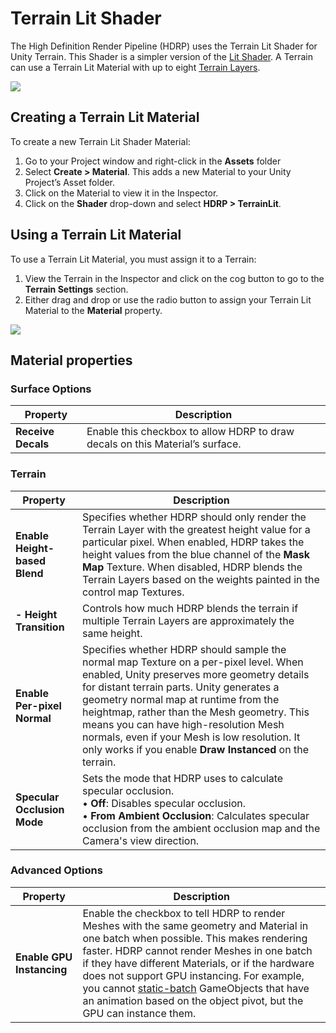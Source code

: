 # **Terrain Lit Shader**

The High Definition Render Pipeline (HDRP) uses the Terrain Lit Shader for Unity Terrain. This Shader is a simpler version of the [Lit Shader](Lit-Shader.md). A Terrain can use a Terrain Lit Material with up to eight [Terrain Layers](https://docs.unity3d.com/Manual/class-TerrainLayer.html).

![](Images/HDRPFeatures-TerrainShader.png)

## Creating a Terrain Lit Material

To create a new Terrain Lit Shader Material:

1. Go to your Project window and right-click in the **Assets** folder
2. Select **Create > Material**. This adds a new Material to your Unity Project’s Asset folder.
3. Click on the Material to view it in the Inspector.
4. Click on the **Shader** drop-down and select **HDRP > TerrainLit**.

## Using a Terrain Lit Material

To use a Terrain Lit Material, you must assign it to a Terrain:

1. View the Terrain in the Inspector and click on the cog button to go to the **Terrain Settings** section.
2. Either drag and drop or use the radio button to assign your Terrain Lit Material to the **Material** property.

![](Images/TerrainLitShader1.png)

## Material properties

### Surface Options

| **Property**       | **Description**                                              |
| ------------------ | ------------------------------------------------------------ |
| **Receive Decals** | Enable this checkbox to allow HDRP to draw decals on this Material’s surface. |

### Terrain

| **Property**                  | **Description**                                              |
| ----------------------------- | ------------------------------------------------------------ |
| **Enable Height-based Blend** | Specifies whether HDRP should only render the Terrain Layer with the greatest height value for a particular pixel. When enabled, HDRP takes the height values from the blue channel of the **Mask Map** Texture. When disabled, HDRP blends the Terrain Layers based on the weights painted in the control map Textures. |
| **- Height Transition**       | Controls how much HDRP blends the terrain if multiple Terrain Layers are approximately the same height. |
| **Enable Per-pixel Normal**   | Specifies whether HDRP should sample the normal map Texture on a per-pixel level.  When enabled, Unity preserves more geometry details for distant terrain parts. Unity generates a geometry normal map at runtime from the heightmap, rather than the Mesh geometry. This means you can have high-resolution Mesh normals, even if your Mesh is low resolution. It only works if you enable **Draw Instanced** on the terrain. |
| **Specular Occlusion Mode**   | Sets the mode that HDRP uses to calculate specular occlusion. <br/>&#8226; **Off**: Disables specular occlusion.<br/>&#8226; **From Ambient Occlusion**: Calculates specular occlusion from the ambient occlusion map and the Camera's view direction. |

### Advanced Options

| **Property**              | **Description**                                              |
| ------------------------- | ------------------------------------------------------------ |
| **Enable GPU Instancing** | Enable the checkbox to tell HDRP to render Meshes with the same geometry and Material in one batch when possible. This makes rendering faster. HDRP cannot render Meshes in one batch if they have different Materials, or if the hardware does not support GPU instancing. For example, you cannot [static-batch](https://docs.unity3d.com/Manual/DrawCallBatching.html) GameObjects that have an animation based on the object pivot, but the GPU can instance them. |
